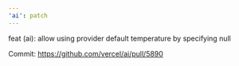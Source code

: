 ```yaml
---
'ai': patch
---
```


feat (ai): allow using provider default temperature by specifying null

Commit: https://github.com/vercel/ai/pull/5890
